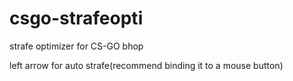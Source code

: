 # csgo-strafeopti
strafe optimizer for CS-GO bhop

left arrow 
for auto strafe(recommend binding it to a mouse button)


